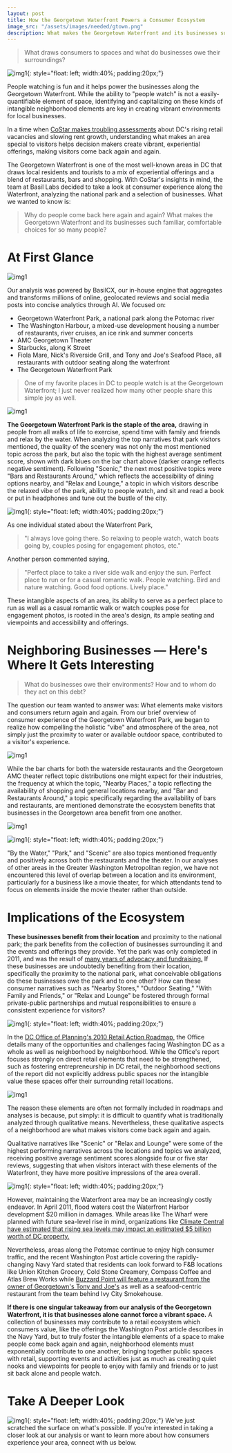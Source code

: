 ```yaml
---
layout: post
title: How the Georgetown Waterfront Powers a Consumer Ecosystem
image_src: "/assets/images/needed/gtown.png"
description: What makes the Georgetown Waterfront and its businesses such familiar, comfortable choices for so many people?
---
```


> What draws consumers to spaces and what do businesses owe their surroundings?

![img1](/assets/images/blog_imgs/gtown1.jfif){: style="float: left; width:40%; padding:20px;"}

People watching is fun and it helps power the businesses along the Georgetown Waterfront. While the ability to "people watch" is not a easily-quantifiable element of space, identifying and capitalizing on these kinds of intangible neighborhood elements are key in creating vibrant environments for local businesses.

In a time when [CoStar makes troubling assessments](https://www.costar.com/article/1707772974/retail-in-dc-showing-signs-of-weakness-as-sector-undergoes-changes) about DC's rising retail vacancies and slowing rent growth, understanding what makes an area special to visitors helps decision makers create vibrant, experiential offerings, making visitors come back again and again.

The Georgetown Waterfront is one of the most well-known areas in DC that draws local residents and tourists to a mix of experiential offerings and a blend of restaurants, bars and shopping. With CoStar's insights in mind, the team at Basil Labs decided to take a look at consumer experience along the Waterfront, analyzing the national park and a selection of businesses. What we wanted to know is: 
> Why do people come back here again and again? What makes the Georgetown Waterfront and its businesses such familiar, comfortable choices for so many people?

# At First Glance
![img1](/assets/images/blog_imgs/gtown2.png)

Our analysis was powered by BasilCX, our in-house engine that aggregates and transforms millions of online, geolocated reviews and social media posts into concise analytics through AI. We focused on:

- Georgetown Waterfront Park, a national park along the Potomac river
- The Washington Harbour, a mixed-use development housing a number of restaurants, river cruises, an ice rink and summer concerts
- AMC Georgetown Theater
- Starbucks, along K Street
- Fiola Mare, Nick's Riverside Grill, and Tony and Joe's Seafood Place, all restaurants with outdoor seating along the waterfront
- The Georgetown Waterfront Park

> One of my favorite places in DC to people watch is at the Georgetown Waterfront; I just never realized how many other people share this simple joy as well.

![img1](/assets/images/blog_imgs/gtown3.png)

**The Georgetown Waterfront Park is the staple of the area,** drawing in people from all walks of life to exercise, spend time with family and friends and relax by the water. When analyzing the top narratives that park visitors mentioned, the quality of the scenery was not only the most mentioned topic across the park, but also the topic with the highest average sentiment score, shown with dark blues on the bar chart above (darker orange reflects negative sentiment). Following "Scenic," the next most positive topics were "Bars and Restaurants Around," which reflects the accessibility of dining options nearby, and "Relax and Lounge," a topic in which visitors describe the relaxed vibe of the park, ability to people watch, and sit and read a book or put in headphones and tune out the bustle of the city. 

![img1](/assets/images/blog_imgs/gtown4.jfif){: style="float: left; width:40%; padding:20px;"}

As one individual stated about the Waterfront Park, 
> "I always love going there. So relaxing to people watch, watch boats going by, couples posing for engagement photos, etc."

Another person commented saying, 
> "Perfect place to take a river side walk and enjoy the sun. Perfect place to run or for a casual romantic walk. People watching. Bird and nature watching. Good food options. Lively place."

These intangible aspects of an area, its ability to serve as a perfect place to run as well as a casual romantic walk or watch couples pose for engagement photos, is rooted in the area's design, its ample seating and viewpoints and accessibility and offerings.

# Neighboring Businesses — Here's Where It Gets Interesting

> What do businesses owe their environments? How and to whom do they act on this debt?

The question our team wanted to answer was: What elements make visitors and consumers return again and again. From our brief overview of consumer experience of the Georgetown Waterfront Park, we began to realize how compelling the holistic "vibe" and atmosphere of the area, not simply just the proximity to water or available outdoor space, contributed to a visitor's experience.

![img1](/assets/images/blog_imgs/gtown5.png)

While the bar charts for both the waterside restaurants and the Georgetown AMC theater reflect topic distributions one might expect for their industries, the frequency at which the topic, "Nearby Places," a topic reflecting the availability of shopping and general locations nearby, and "Bar and Restaurants Around," a topic specifically regarding the availability of bars and restaurants, are mentioned demonstrate the ecosystem benefits that businesses in the Georgetown area benefit from one another. 

![img1](/assets/images/blog_imgs/gtown6.png)

![img1](/assets/images/blog_imgs/gtown7.jfif){: style="float: left; width:40%; padding:20px;"}

"By the Water," "Park," and "Scenic" are also topics mentioned frequently and positively across both the restaurants and the theater. In our analyses of other areas in the Greater Washington Metropolitan region, we have not encountered this level of overlap between a location and its environment, particularly for a business like a movie theater, for which attendants tend to focus on elements inside the movie theater rather than outside.

# Implications of the Ecosystem
**These businesses benefit from their location** and proximity to the national park; the park benefits from the collection of businesses surrounding it and the events and offerings they provide. Yet the park was only completed in 2011, and was the result of [many years of advocacy and fundraising.](https://georgetowner.com/articles/2018/05/02/friends-group-keeps-eye-waterfront-park/) If these businesses are undoubtedly benefiting from their location, specifically the proximity to the national park, what conceivable obligations do these businesses owe the park and to one other? How can these consumer narratives such as "Nearby Stores," "Outdoor Seating," "With Family and Friends," or "Relax and Lounge" be fostered through formal private-public partnerships and mutual responsibilities to ensure a consistent experience for visitors?

![img1](/assets/images/blog_imgs/gtown8.png){: style="float: left; width:40%; padding:20px;"}

In the [DC Office of Planning's 2010 Retail Action Roadmap,](https://planning.dc.gov/sites/default/files/dc/sites/op/publication/attachments/rasretailroadmap.pdf) the Office details many of the opportunities and challenges facing Washington DC as a whole as well as neighborhood by neighborhood. While the Office's report focuses strongly on direct retail elements that need to be strengthened, such as fostering entrepreneurship in DC retail, the neighborhood sections of the report did not explicitly address public spaces nor the intangible value these spaces offer their surrounding retail locations.

![img1](/assets/images/blog_imgs/gtown9.png)

The reason these elements are often not formally included in roadmaps and analyses is because, put simply: it is difficult to quantify what is traditionally analyzed through qualitative means. Nevertheless, these qualitative aspects of a neighborhood are what makes visitors come back again and again.

Qualitative narratives like "Scenic" or "Relax and Lounge" were some of the highest performing narratives across the locations and topics we analyzed, receiving positive average sentiment scores alongside four or five star reviews, suggesting that when visitors interact with these elements of the Waterfront, they have more positive impressions of the area overall.

![img1](/assets/images/blog_imgs/gtown10.jfif){: style="float: left; width:40%; padding:20px;"}

However, maintaining the Waterfront area may be an increasingly costly endeavor. In April 2011, flood waters cost the Waterfront Harbor development $20 million in damages. While areas like The Wharf were planned with future sea-level rise in mind, organizations like [Climate Central have estimated that rising sea levels may impact an estimated $5 billion worth of DC property.](https://www.bisnow.com/washington-dc/news/economic-development/dc-policy-makers-try-to-get-ahead-of-the-wave-102993) 

Nevertheless, areas along the Potomac continue to enjoy high consumer traffic, and the recent Washington Post article covering the rapidly-changing Navy Yard stated that residents can look forward to F&B locations like Union Kitchen Grocery, Cold Stone Creamery, Compass Coffee and Atlas Brew Works while [Buzzard Point will feature a restaurant from the owner of Georgetown's Tony and Joe's](https://www.washingtonpost.com/realestate/if-you-dont-like-dcs-navy-yard-just-wait-its-changing-by-the-hour/2020/02/26/7595f6a4-55a4-11ea-929a-64efa7482a77_story.html) as well as a seafood-centric restaurant from the team behind Ivy City Smokehouse. 

**If there is one singular takeaway from our analysis of the Georgetown Waterfront, it is that businesses alone cannot force a vibrant space.** A collection of businesses may contribute to a retail ecosystem which consumers value, like the offerings the Washington Post article describes in the Navy Yard, but to truly foster the intangible elements of a space to make people come back again and again, neighborhood elements must exponentially contribute to one another, bringing together public spaces with retail, supporting events and activities just as much as creating quiet nooks and viewpoints for people to enjoy with family and friends or to just sit back alone and people watch.

# Take A Deeper Look
![img1](/assets/images/blog_imgs/cx.png){: style="float: left; width:40%; padding:20px;"}
We've just scratched the surface on what's possible. If you're interested in taking a closer look at our analysis or want to learn more about how consumers experience your area, connect with us below.